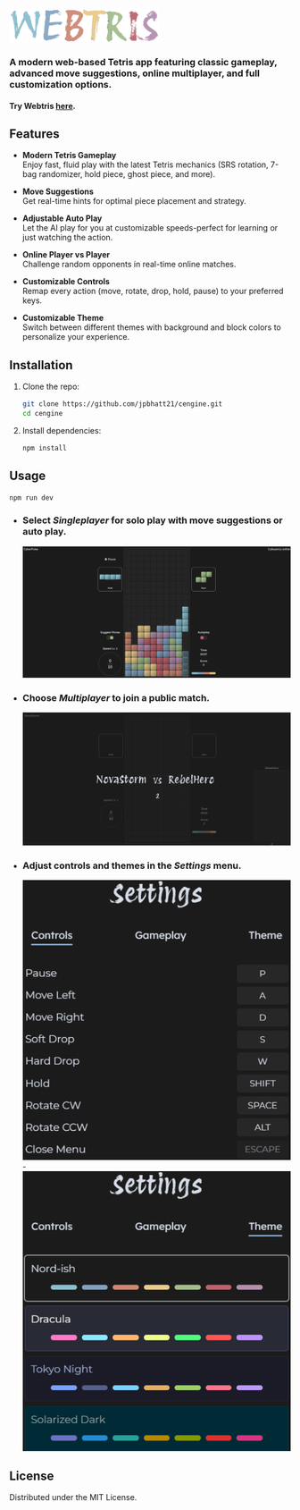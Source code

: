 
[![logo](./public/logo.png)](https://tetris.jpbhatt.tech/)  

### A modern web-based Tetris app featuring classic gameplay, advanced move suggestions, online multiplayer, and full customization options.

#### Try Webtris [here](https://tetris.jpbhatt.tech/).

## Features

- **Modern Tetris Gameplay**  
  Enjoy fast, fluid play with the latest Tetris mechanics (SRS rotation, 7-bag randomizer, hold piece, ghost piece, and more).

- **Move Suggestions**  
  Get real-time hints for optimal piece placement and strategy.

- **Adjustable Auto Play**  
  Let the AI play for you at customizable speeds-perfect for learning or just watching the action.

- **Online Player vs Player**  
  Challenge random opponents in real-time online matches.

- **Customizable Controls**  
  Remap every action (move, rotate, drop, hold, pause) to your preferred keys.

- **Customizable Theme**  
  Switch between different themes with background and block colors to personalize your experience.

## Installation

1. Clone the repo:  
   ```bash
   git clone https://github.com/jpbhatt21/cengine.git
   cd cengine
   ```
2. Install dependencies:  
   ```bash
   npm install
   ```


## Usage
```bash
npm run dev
```
- ### Select *Singleplayer* for solo play with move suggestions or auto play.

    [![logo](./public/sing.png)](https://tetris.jpbhatt.tech/)  


- ### Choose *Multiplayer* to join a public match.

    [![logo](./public/mult.png)](https://tetris.jpbhatt.tech/) 


- ### Adjust controls and themes in the *Settings* menu.

    [![logo](./public/controls.png)](https://tetris.jpbhatt.tech/)-[![logo](./public/theme.png)](https://tetris.jpbhatt.tech/) 

## License
Distributed under the MIT License.
